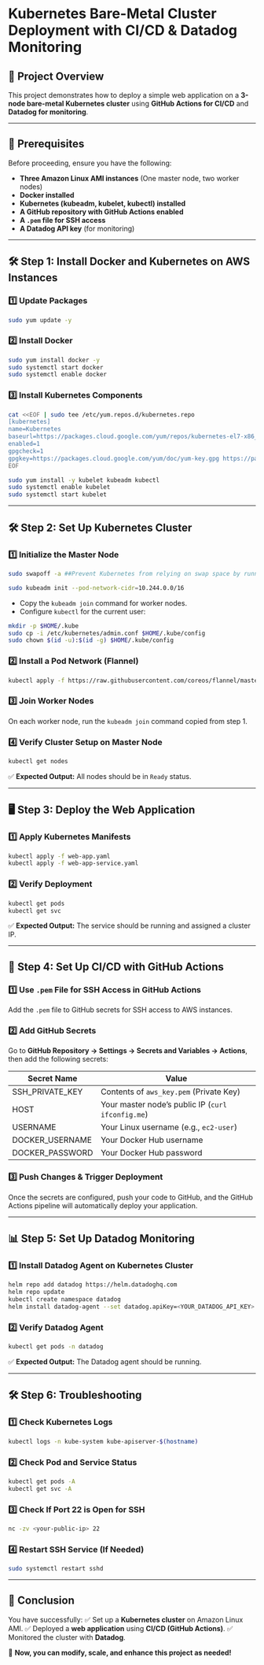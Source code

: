 # **Kubernetes Bare-Metal Cluster Deployment with CI/CD & Datadog Monitoring**

## **🚀 Project Overview**

This project demonstrates how to deploy a simple web application on a **3-node bare-metal Kubernetes cluster** using **GitHub Actions for CI/CD** and **Datadog for monitoring**.

---

## **📌 Prerequisites**

Before proceeding, ensure you have the following:

- **Three Amazon Linux AMI instances** (One master node, two worker nodes)
- **Docker installed**
- **Kubernetes (kubeadm, kubelet, kubectl) installed**
- **A GitHub repository with GitHub Actions enabled**
- **A `.pem` file for SSH access**
- **A Datadog API key** (for monitoring)

---

## **🛠️ Step 1: Install Docker and Kubernetes on AWS Instances**

### **1️⃣ Update Packages**

```bash
sudo yum update -y
```

### **2️⃣ Install Docker**

```bash
sudo yum install docker -y
sudo systemctl start docker
sudo systemctl enable docker
```

### **3️⃣ Install Kubernetes Components**

```bash
cat <<EOF | sudo tee /etc/yum.repos.d/kubernetes.repo
[kubernetes]
name=Kubernetes
baseurl=https://packages.cloud.google.com/yum/repos/kubernetes-el7-x86_64
enabled=1
gpgcheck=1
gpgkey=https://packages.cloud.google.com/yum/doc/yum-key.gpg https://packages.cloud.google.com/yum/doc/rpm-package-key.gpg
EOF
```

```bash
sudo yum install -y kubelet kubeadm kubectl
sudo systemctl enable kubelet
sudo systemctl start kubelet
```

---

## **🛠️ Step 2: Set Up Kubernetes Cluster**

### **1️⃣ Initialize the Master Node**

```bash
sudo swapoff -a ##Prevent Kubernetes from relying on swap space by running

sudo kubeadm init --pod-network-cidr=10.244.0.0/16
```

- Copy the `kubeadm join` command for worker nodes.
- Configure `kubectl` for the current user:

```bash
mkdir -p $HOME/.kube
sudo cp -i /etc/kubernetes/admin.conf $HOME/.kube/config
sudo chown $(id -u):$(id -g) $HOME/.kube/config
```

### **2️⃣ Install a Pod Network (Flannel)**

```bash
kubectl apply -f https://raw.githubusercontent.com/coreos/flannel/master/Documentation/kube-flannel.yml
```
### **3️⃣ Join Worker Nodes**

On each worker node, run the `kubeadm join` command copied from step 1.

### **4️⃣ Verify Cluster Setup on Master Node**

```bash
kubectl get nodes
```

✅ **Expected Output:** All nodes should be in `Ready` status.

---

## **🖥️ Step 3: Deploy the Web Application**

### **1️⃣ Apply Kubernetes Manifests**

```bash
kubectl apply -f web-app.yaml
kubectl apply -f web-app-service.yaml
```

### **2️⃣ Verify Deployment**

```bash
kubectl get pods
kubectl get svc
```

✅ **Expected Output:** The service should be running and assigned a cluster IP.

---

## **🔄 Step 4: Set Up CI/CD with GitHub Actions**

### **1️⃣ Use `.pem` File for SSH Access in GitHub Actions**

Add the `.pem` file to GitHub secrets for SSH access to AWS instances.

### **2️⃣ Add GitHub Secrets**

Go to **GitHub Repository → Settings → Secrets and Variables → Actions**, then add the following secrets:

| Secret Name      | Value |
|-----------------|---------------------------|
| SSH_PRIVATE_KEY | Contents of `aws_key.pem` (Private Key) |
| HOST           | Your master node’s public IP (`curl ifconfig.me`) |
| USERNAME       | Your Linux username (e.g., `ec2-user`) |
| DOCKER_USERNAME | Your Docker Hub username |
| DOCKER_PASSWORD | Your Docker Hub password |

### **3️⃣ Push Changes & Trigger Deployment**

Once the secrets are configured, push your code to GitHub, and the GitHub Actions pipeline will automatically deploy your application.

---

## **📊 Step 5: Set Up Datadog Monitoring**

### **1️⃣ Install Datadog Agent on Kubernetes Cluster**

```bash
helm repo add datadog https://helm.datadoghq.com
helm repo update
kubectl create namespace datadog
helm install datadog-agent --set datadog.apiKey=<YOUR_DATADOG_API_KEY> --namespace datadog datadog/datadog
```

### **2️⃣ Verify Datadog Agent**

```bash
kubectl get pods -n datadog
```

✅ **Expected Output:** The Datadog agent should be running.

---

## **🛠️ Step 6: Troubleshooting**

### **1️⃣ Check Kubernetes Logs**

```bash
kubectl logs -n kube-system kube-apiserver-$(hostname)
```

### **2️⃣ Check Pod and Service Status**

```bash
kubectl get pods -A
kubectl get svc -A
```

### **3️⃣ Check If Port 22 is Open for SSH**

```bash
nc -zv <your-public-ip> 22
```

### **4️⃣ Restart SSH Service (If Needed)**

```bash
sudo systemctl restart sshd
```

---

## **🎯 Conclusion**

You have successfully:
✅ Set up a **Kubernetes cluster** on Amazon Linux AMI.
✅ Deployed a **web application** using **CI/CD (GitHub Actions)**.
✅ Monitored the cluster with **Datadog**.

🚀 **Now, you can modify, scale, and enhance this project as needed!**

